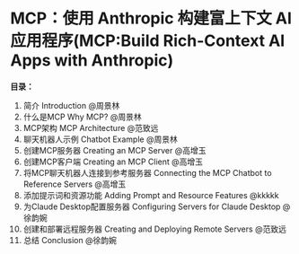 # MCP：使用 Anthropic 构建富上下文 AI 应用程序(MCP:Build Rich-Context AI Apps with Anthropic)

**目录：**

1. 简介 Introduction @周景林
2. 什么是MCP Why MCP? @周景林
3. MCP架构 MCP Architecture @范致远
4. 聊天机器人示例 Chatbot Example @周景林
5. 创建MCP服务器 Creating an MCP Server @高增玉
6. 创建MCP客户端 Creating an MCP Client @高增玉
7. 将MCP聊天机器人连接到参考服务器 Connecting the MCP Chatbot to Reference Servers @高增玉
8. 添加提示词和资源功能 Adding Prompt and Resource Features @kkkkk
9. 为Claude Desktop配置服务器 Configuring Servers for Claude Desktop @徐韵婉
10. 创建和部署远程服务器 Creating and Deploying Remote Servers @范致远
11. 总结 Conclusion @徐韵婉
